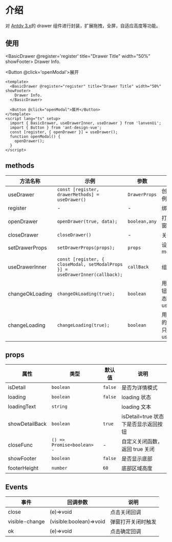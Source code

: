 # 介绍

对 [Antdv 3.x](https://3x.antdv.com/components/drawer-cn)的 drawer 组件进行封装，扩展拖拽，全屏，自适应高度等功能。

## 使用

<BasicDrawer @register='register' title="Drawer Title" width="50%" showFooter> Drawer Info. </BasicDrawer>

<Button @click='openModal'>展开</Button>

```vue
<template>
  <BasicDrawer @register="register" title="Drawer Title" width="50%" showFooter>
    Drawer Info.
  </BasicDrawer>

  <Button @click="openModal">展开</Button>
</template>
<script lang="ts" setup>
  import { BasicDrawer, useDrawerInner, useDrawer } from 'lanvenUi';
  import { Button } from 'ant-design-vue';
  const [register, { openDrawer }] = useDrawer();
  function openModal() {
    openDrawer();
  }
</script>
```

## methods

| 方法名称 | 示例 | 参数 | 说明 |
| --- | --- | --- | --- |
| useDrawer | `const [register, drawerMethods] = useDrawer()` | `DrawerProps` | 创建 Drawer 实例方法 |
| register | - | - | 绑定实例 |
| openDrawer | `openDrawer(true, data);` | `boolean,any` | 打开或者关闭弹窗 |
| closeDrawer | `closeDrawer()` | - | 关闭弹窗 |
| setDrawerProps | `setDrawerProps(props);` | `props` | 设置 modalProps |
| useDrawerInner | `const [register, { closeModal, setModalProps }] = useDrawerInner(callback);` | `callBack` | 组件内部使用 |
| changeOkLoading | `changeOkLoading(true);` | `boolean` | 用于修改确认按钮的 loading 状态只支持 useDrawerInner |
| changeLoading | `changeLoading(true);` | `boolean` | 用于修改 modal 的 loading 状态只支持 useDrawerInner |

## props

| 属性           | 类型                       | 默认值  | 说明                                 |
| -------------- | -------------------------- | ------- | ------------------------------------ |
| isDetail       | `boolean`                  | `false` | 是否为详情模式                       |
| loading        | `boolean`                  | `false` | loading 状态                         |
| loadingText    | `string`                   |         | loading 文本                         |
| showDetailBack | `boolean`                  | `true`  | isDetail=true 状态下是否显示返回按钮 |
| closeFunc      | `() => Promise<boolean> -` | -       | 自定义关闭函数，返回 true 关闭       |
| showFooter     | `boolean`                  | `false` | 是否显示底部                         |
| footerHeight   | `number`                   | `60`    | 底部区域高度                         |

## Events

| 事件           | 回调参数                | 说明               |
| -------------- | ----------------------- | ------------------ |
| close          | (e)=>void               | 点击关闭回调       |
| visible-change | (visible:boolean)=>void | 弹窗打开关闭时触发 |
| ok             | (e)=>void               | 点击确定回调       |

<script lang="ts" setup>
 import { BasicDrawer, useDrawerInner,useDrawer } from 'lanvenUi';
 import { Button } from 'ant-design-vue';
 const [register,{openDrawer}]=useDrawer()
 function openModal(){
    openDrawer()
 }
</script>
